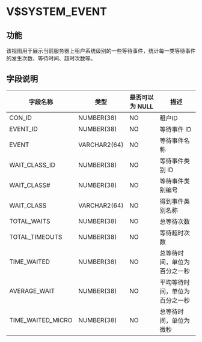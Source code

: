 V$SYSTEM_EVENT 
===================================



**功能** 
---------------------------

该视图用于展示当前服务器上租户系统级别的一些等待事件，统计每一类等待事件的发生次数、等待时间、超时次数等。

**字段说明** 
-----------------------------



|     **字段名称**      |    **类型**    | **是否可以为 NULL** |     **描述**      |
|-------------------|--------------|----------------|-----------------|
| CON_ID            | NUMBER(38)   | NO             | 租户ID            |
| EVENT_ID          | NUMBER(38)   | NO             | 等待事件 ID         |
| EVENT             | VARCHAR2(64) | NO             | 等待事件名称          |
| WAIT_CLASS_ID     | NUMBER(38)   | NO             | 等待事件类别 ID       |
| WAIT_CLASS#       | NUMBER(38)   | NO             | 等待事件类别编号        |
| WAIT_CLASS        | VARCHAR2(64) | NO             | 得到事件类别名称        |
| TOTAL_WAITS       | NUMBER(38)   | NO             | 总等待次数           |
| TOTAL_TIMEOUTS    | NUMBER(38)   | NO             | 等待超时次数          |
| TIME_WAITED       | NUMBER(38)   | NO             | 总等待时间，单位为百分之一秒  |
| AVERAGE_WAIT      | NUMBER(38)   | NO             | 平均等待时间，单位为百分之一秒 |
| TIME_WAITED_MICRO | NUMBER(38)   | NO             | 总等待时间，单位为微秒     |



